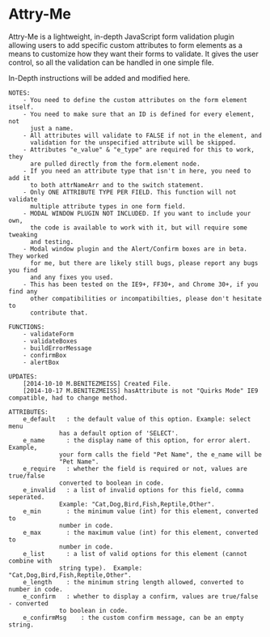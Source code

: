 Attry-Me
==

Attry-Me is a lightweight, in-depth JavaScript form validation plugin allowing users to add specific custom attributes to form elements as a means to customize how they want their forms to validate. It gives the user control, so all the validation can be handled in one simple file.

In-Depth instructions will be added and modified here.

	NOTES:
		- You need to define the custom attributes on the form element itself.
		- You need to make sure that an ID is defined for every element, not 
		  just a name.
		- All attributes will validate to FALSE if not in the element, and 
		  validation for the unspecified attribute will be skipped.
		- Attributes "e_value" & "e_type" are required for this to work, they 
		  are pulled directly from the form.element node.
		- If you need an attribute type that isn't in here, you need to add it 
		  to both attrNameArr and to the switch statement.
		- Only ONE ATTRIBUTE TYPE PER FIELD. This function will not validate 
		  multiple attribute types in one form field.
		- MODAL WINDOW PLUGIN NOT INCLUDED. If you want to include your own, 
		  the code is available to work with it, but will require some tweaking 
		  and testing.
		- Modal window plugin and the Alert/Confirm boxes are in beta. They worked 
		  for me, but there are likely still bugs, please report any bugs you find 
		  and any fixes you used.
		- This has been tested on the IE9+, FF30+, and Chrome 30+, if you find any 
		  other compatibilities or incompatibilties, please don't hesitate to 
		  contribute that.
		
	FUNCTIONS:
		- validateForm
		- validateBoxes
		- buildErrorMessage
		- confirmBox
		- alertBox
	
	UPDATES:
		[2014-10-10 M.BENITEZMEISS] Created File.
		[2014-10-17 M.BENITEZMEISS] hasAttribute is not "Quirks Mode" IE9 compatible, had to change method.
		
	ATTRIBUTES:
		e_default	: the default value of this option. Example: select menu 
				  has a default option of 'SELECT'.			
		e_name		: the display name of this option, for error alert. Example, 
				  your form calls the field "Pet Name", the e_name will be 
				  "Pet Name".
		e_require	: whether the field is required or not, values are true/false 
				  converted to boolean in code.
		e_invalid	: a list of invalid options for this field, comma seperated. 
				  Example: "Cat,Dog,Bird,Fish,Reptile,Other".
		e_min		: the minimum value (int) for this element, converted to 
				  number in code.
		e_max		: the maximum value (int) for this element, converted to 
				  number in code.
		e_list		: a list of valid options for this element (cannot combine with 
				  string type).  Example: "Cat,Dog,Bird,Fish,Reptile,Other".
		e_length	: the minimum string length allowed, converted to number in code.
		e_confirm	: whether to display a confirm, values are true/false - converted 
				  to boolean in code.
		e_confirmMsg	: the custom confirm message, can be an empty string.

